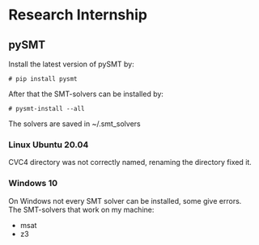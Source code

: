 # Research Internship

## pySMT
Install the latest version of pySMT by:
```
# pip install pysmt
```
After that the SMT-solvers can be installed by:
```
# pysmt-install --all
```

The solvers are saved in ~/.smt_solvers

### Linux Ubuntu 20.04
CVC4 directory was not correctly named, renaming the directory fixed it.

### Windows 10
On Windows not every SMT solver can be installed, some give errors.\
The SMT-solvers that work on my machine:
<ul>
<li> msat </li>
<li> z3 </li>
</ul>

